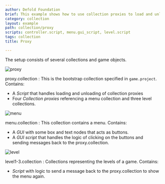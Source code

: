 ```yaml
---
author: Defold Foundation
brief: This example shows how to use collection proxies to load and unload collections.
category: collection
layout: example
path: collection/proxy
scripts: controller.script, menu.gui_script, level.script
tags: collection
title: Proxy

---
```



The setup consists of several collections and game objects.

![proxy](proxy.png)

proxy.collection
: This is the bootstrap collection specified in `game.project`. Contains:
  - A *Script* that handles loading and unloading of collection proxies
  - Four *Collection proxies* referencing a menu collection and three level collections.

![menu](menu.png)

menu.collection
: This collection contains a menu. Contains:
  - A *GUI* with some box and text nodes that acts as buttons.
  - A *GUI script* that handles the logic of clicking on the buttons and sending messages back to the proxy.collection.

![level](level.png)

level1-3.collection
: Collections representing the levels of a game. Contains:
  - *Script* with logic to send a message back to the proxy.collection to show the menu again.
